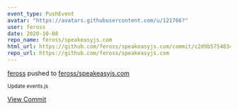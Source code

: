 ```yaml
---
event_type: PushEvent
avatar: "https://avatars.githubusercontent.com/u/121766?"
user: feross
date: 2020-10-08
repo_name: feross/speakeasyjs.com
html_url: https://github.com/feross/speakeasyjs.com/commit/c2d9b57548345576e0ef3932cc0cca0264f02d7f
repo_url: https://github.com/feross/speakeasyjs.com
---
```


<a href='https://github.com/feross' target='_blank'>feross</a> pushed to <a href='https://github.com/feross/speakeasyjs.com' target='_blank'>feross/speakeasyjs.com</a>

<small>Update events.js</small>

<a href='https://github.com/feross/speakeasyjs.com/commit/c2d9b57548345576e0ef3932cc0cca0264f02d7f' target='_blank'>View Commit</a>